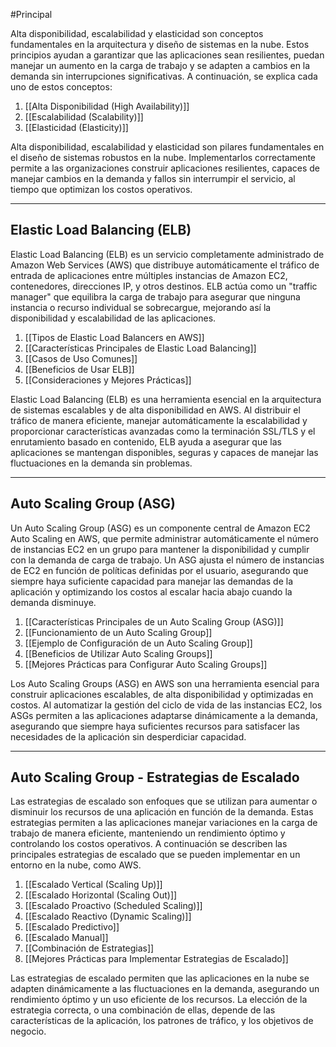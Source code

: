 #Principal 

Alta disponibilidad, escalabilidad y elasticidad son conceptos fundamentales en la arquitectura y diseño de sistemas en la nube. Estos principios ayudan a garantizar que las aplicaciones sean resilientes, puedan manejar un aumento en la carga de trabajo y se adapten a cambios en la demanda sin interrupciones significativas. A continuación, se explica cada uno de estos conceptos:

1. [[Alta Disponibilidad (High Availability)]]
2. [[Escalabilidad (Scalability)]]
3. [[Elasticidad (Elasticity)]]

Alta disponibilidad, escalabilidad y elasticidad son pilares fundamentales en el diseño de sistemas robustos en la nube. Implementarlos correctamente permite a las organizaciones construir aplicaciones resilientes, capaces de manejar cambios en la demanda y fallos sin interrumpir el servicio, al tiempo que optimizan los costos operativos.

---
## Elastic Load Balancing (ELB)

Elastic Load Balancing (ELB) es un servicio completamente administrado de Amazon Web Services (AWS) que distribuye automáticamente el tráfico de entrada de aplicaciones entre múltiples instancias de Amazon EC2, contenedores, direcciones IP, y otros destinos. ELB actúa como un "traffic manager" que equilibra la carga de trabajo para asegurar que ninguna instancia o recurso individual se sobrecargue, mejorando así la disponibilidad y escalabilidad de las aplicaciones.

1. [[Tipos de Elastic Load Balancers en AWS]]
2. [[Características Principales de Elastic Load Balancing]]
3. [[Casos de Uso Comunes]]
4. [[Beneficios de Usar ELB]]
5. [[Consideraciones y Mejores Prácticas]]

Elastic Load Balancing (ELB) es una herramienta esencial en la arquitectura de sistemas escalables y de alta disponibilidad en AWS. Al distribuir el tráfico de manera eficiente, manejar automáticamente la escalabilidad y proporcionar características avanzadas como la terminación SSL/TLS y el enrutamiento basado en contenido, ELB ayuda a asegurar que las aplicaciones se mantengan disponibles, seguras y capaces de manejar las fluctuaciones en la demanda sin problemas.

---

## Auto Scaling Group (ASG)

Un Auto Scaling Group (ASG) es un componente central de Amazon EC2 Auto Scaling en AWS, que permite administrar automáticamente el número de instancias EC2 en un grupo para mantener la disponibilidad y cumplir con la demanda de carga de trabajo. Un ASG ajusta el número de instancias de EC2 en función de políticas definidas por el usuario, asegurando que siempre haya suficiente capacidad para manejar las demandas de la aplicación y optimizando los costos al escalar hacia abajo cuando la demanda disminuye.

1. [[Características Principales de un Auto Scaling Group (ASG)]]
2. [[Funcionamiento de un Auto Scaling Group]]
3. [[Ejemplo de Configuración de un Auto Scaling Group]]
4. [[Beneficios de Utilizar Auto Scaling Groups]]
5. [[Mejores Prácticas para Configurar Auto Scaling Groups]]

Los Auto Scaling Groups (ASG) en AWS son una herramienta esencial para construir aplicaciones escalables, de alta disponibilidad y optimizadas en costos. Al automatizar la gestión del ciclo de vida de las instancias EC2, los ASGs permiten a las aplicaciones adaptarse dinámicamente a la demanda, asegurando que siempre haya suficientes recursos para satisfacer las necesidades de la aplicación sin desperdiciar capacidad.

---

## Auto Scaling Group - Estrategias de Escalado

Las estrategias de escalado son enfoques que se utilizan para aumentar o disminuir los recursos de una aplicación en función de la demanda. Estas estrategias permiten a las aplicaciones manejar variaciones en la carga de trabajo de manera eficiente, manteniendo un rendimiento óptimo y controlando los costos operativos. A continuación se describen las principales estrategias de escalado que se pueden implementar en un entorno en la nube, como AWS.

1. [[Escalado Vertical (Scaling Up)]]
2. [[Escalado Horizontal (Scaling Out)]]
3. [[Escalado Proactivo (Scheduled Scaling)]]
4. [[Escalado Reactivo (Dynamic Scaling)]]
5. [[Escalado Predictivo]]
6. [[Escalado Manual]]
7. [[Combinación de Estrategias]]
8. [[Mejores Prácticas para Implementar Estrategias de Escalado]]

Las estrategias de escalado permiten que las aplicaciones en la nube se adapten dinámicamente a las fluctuaciones en la demanda, asegurando un rendimiento óptimo y un uso eficiente de los recursos. La elección de la estrategia correcta, o una combinación de ellas, depende de las características de la aplicación, los patrones de tráfico, y los objetivos de negocio.